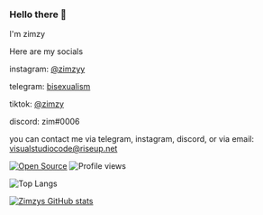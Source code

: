 ### Hello there 👋

I'm zimzy

Here are my socials

instagram: [@zimzyy](https://instagram.com/zimzyy)

telegram: [bisexualism](https://t.me/bisexualism)

tiktok: [@zimzy](https://tiktok.com/@zimzy)

discord: zim#0006

you can contact me via telegram, instagram, discord, or via email: visualstudiocode@riseup.net

[![Open Source](https://badges.frapsoft.com/os/v1/open-source.svg?v=103)](https://opensource.org/)
![Profile views](https://gpvc.arturio.dev/sluggish)

![Top Langs](https://github-readme-stats.vercel.app/api/top-langs/?username=sluggish&theme=tokyonight)

[![Zimzys GitHub stats](https://github-readme-stats.vercel.app/api?username=sluggish&theme=github_dark&show_icons=true)](https://github.com/sluggish)

